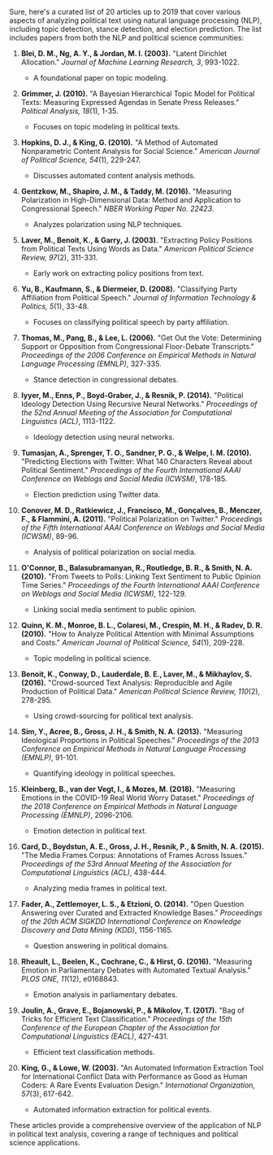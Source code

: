 Sure, here's a curated list of 20 articles up to 2019 that cover various aspects of analyzing political text using natural language processing (NLP), including topic detection, stance detection, and election prediction. The list includes papers from both the NLP and political science communities:

1. **Blei, D. M., Ng, A. Y., & Jordan, M. I. (2003).** "Latent Dirichlet Allocation." *Journal of Machine Learning Research, 3*, 993-1022.
   - A foundational paper on topic modeling.

2. **Grimmer, J. (2010).** "A Bayesian Hierarchical Topic Model for Political Texts: Measuring Expressed Agendas in Senate Press Releases." *Political Analysis, 18*(1), 1-35.
   - Focuses on topic modeling in political texts.

3. **Hopkins, D. J., & King, G. (2010).** "A Method of Automated Nonparametric Content Analysis for Social Science." *American Journal of Political Science, 54*(1), 229-247.
   - Discusses automated content analysis methods.

4. **Gentzkow, M., Shapiro, J. M., & Taddy, M. (2016).** "Measuring Polarization in High-Dimensional Data: Method and Application to Congressional Speech." *NBER Working Paper No. 22423*.
   - Analyzes polarization using NLP techniques.

5. **Laver, M., Benoit, K., & Garry, J. (2003).** "Extracting Policy Positions from Political Texts Using Words as Data." *American Political Science Review, 97*(2), 311-331.
   - Early work on extracting policy positions from text.

6. **Yu, B., Kaufmann, S., & Diermeier, D. (2008).** "Classifying Party Affiliation from Political Speech." *Journal of Information Technology & Politics, 5*(1), 33-48.
   - Focuses on classifying political speech by party affiliation.

7. **Thomas, M., Pang, B., & Lee, L. (2006).** "Get Out the Vote: Determining Support or Opposition from Congressional Floor-Debate Transcripts." *Proceedings of the 2006 Conference on Empirical Methods in Natural Language Processing (EMNLP)*, 327-335.
   - Stance detection in congressional debates.

8. **Iyyer, M., Enns, P., Boyd-Graber, J., & Resnik, P. (2014).** "Political Ideology Detection Using Recursive Neural Networks." *Proceedings of the 52nd Annual Meeting of the Association for Computational Linguistics (ACL)*, 1113-1122.
   - Ideology detection using neural networks.

9. **Tumasjan, A., Sprenger, T. O., Sandner, P. G., & Welpe, I. M. (2010).** "Predicting Elections with Twitter: What 140 Characters Reveal about Political Sentiment." *Proceedings of the Fourth International AAAI Conference on Weblogs and Social Media (ICWSM)*, 178-185.
   - Election prediction using Twitter data.

10. **Conover, M. D., Ratkiewicz, J., Francisco, M., Gonçalves, B., Menczer, F., & Flammini, A. (2011).** "Political Polarization on Twitter." *Proceedings of the Fifth International AAAI Conference on Weblogs and Social Media (ICWSM)*, 89-96.
    - Analysis of political polarization on social media.

11. **O'Connor, B., Balasubramanyan, R., Routledge, B. R., & Smith, N. A. (2010).** "From Tweets to Polls: Linking Text Sentiment to Public Opinion Time Series." *Proceedings of the Fourth International AAAI Conference on Weblogs and Social Media (ICWSM)*, 122-129.
    - Linking social media sentiment to public opinion.

12. **Quinn, K. M., Monroe, B. L., Colaresi, M., Crespin, M. H., & Radev, D. R. (2010).** "How to Analyze Political Attention with Minimal Assumptions and Costs." *American Journal of Political Science, 54*(1), 209-228.
    - Topic modeling in political science.

13. **Benoit, K., Conway, D., Lauderdale, B. E., Laver, M., & Mikhaylov, S. (2016).** "Crowd-sourced Text Analysis: Reproducible and Agile Production of Political Data." *American Political Science Review, 110*(2), 278-295.
    - Using crowd-sourcing for political text analysis.

14. **Sim, Y., Acree, B., Gross, J. H., & Smith, N. A. (2013).** "Measuring Ideological Proportions in Political Speeches." *Proceedings of the 2013 Conference on Empirical Methods in Natural Language Processing (EMNLP)*, 91-101.
    - Quantifying ideology in political speeches.

15. **Kleinberg, B., van der Vegt, I., & Mozes, M. (2018).** "Measuring Emotions in the COVID-19 Real World Worry Dataset." *Proceedings of the 2018 Conference on Empirical Methods in Natural Language Processing (EMNLP)*, 2096-2106.
    - Emotion detection in political text.

16. **Card, D., Boydstun, A. E., Gross, J. H., Resnik, P., & Smith, N. A. (2015).** "The Media Frames Corpus: Annotations of Frames Across Issues." *Proceedings of the 53rd Annual Meeting of the Association for Computational Linguistics (ACL)*, 438-444.
    - Analyzing media frames in political text.

17. **Fader, A., Zettlemoyer, L. S., & Etzioni, O. (2014).** "Open Question Answering over Curated and Extracted Knowledge Bases." *Proceedings of the 20th ACM SIGKDD International Conference on Knowledge Discovery and Data Mining (KDD)*, 1156-1165.
    - Question answering in political domains.

18. **Rheault, L., Beelen, K., Cochrane, C., & Hirst, G. (2016).** "Measuring Emotion in Parliamentary Debates with Automated Textual Analysis." *PLOS ONE, 11*(12), e0168843.
    - Emotion analysis in parliamentary debates.

19. **Joulin, A., Grave, E., Bojanowski, P., & Mikolov, T. (2017).** "Bag of Tricks for Efficient Text Classification." *Proceedings of the 15th Conference of the European Chapter of the Association for Computational Linguistics (EACL)*, 427-431.
    - Efficient text classification methods.

20. **King, G., & Lowe, W. (2003).** "An Automated Information Extraction Tool for International Conflict Data with Performance as Good as Human Coders: A Rare Events Evaluation Design." *International Organization, 57*(3), 617-642.
    - Automated information extraction for political events.

These articles provide a comprehensive overview of the application of NLP in political text analysis, covering a range of techniques and political science applications.